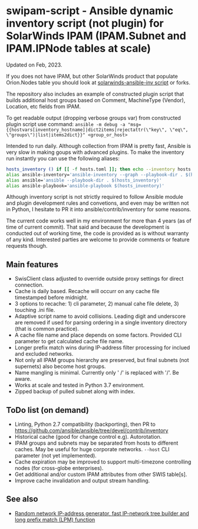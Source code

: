 # swipam-script - Ansible dynamic inventory script (not plugin) for SolarWinds IPAM (IPAM.Subnet and IPAM.IPNode tables at scale)

Updated on Feb, 2023.

If you does not have IPAM, but other SolarWinds product that populate Orion.Nodes table you should look at [solarwinds-ansible-inv script](https://github.com/cbabs/solarwinds-ansible-inv) or forks.

The repository also includes an example of constructed plugin script that builds additional host groups based on Comment, MachineType (Vendor), Location, etc fields from IPAM.

To get readable output (dropping verbose groups var) from constructed plugin script use command: ``ansible -m debug -a "msg={{hostvars[inventory_hostname]|dict2items|rejectattr(\"key\", \"eq\", \"groups\")|list|items2dict}}" <group_or_host>``

Intended to run daily. Although collection from IPAM is pretty fast, Ansible is very slow in making goups with advanced plugins. To make the inventory run instantly you can use the following aliases:

```bash
hosts_inventory () if [[ -f hosts.toml ]]; then echo --inventory hosts.toml; fi
alias ansible-inventory='ansible-inventory --graph --playbook-dir . $(hosts_inventory)' #--vars is too verbose when facts are collected
alias ansible='ansible --playbook-dir . $(hosts_inventory)'
alias ansible-playbook='ansible-playbook $(hosts_inventory)'
```

Although inventory script is not strictly required to follow Ansible module and plugin development rules and convetions, and even may be written not in Python, I hesitate to PR it into ansible/contrib/inventory for some reasons.

The current code works well in my environment for more than 4 years (as of time of current commit). That said and because the development is conducted out of working time, the code is provided as is without warranty of any kind. Interested parties are welcome to provide comments or feature requests though.

## Main features

- SwisClient class adjusted to override outside proxy settings for direct connection.
- Cache is daily based. Recache will occurr on any cache file timestamped before midnight.
- 3 options to recache: 1) cli parameter, 2) manual cahe file delete, 3) touching .ini file.
- Adaptive script name to avoid collisions. Leading digit and underscore are removed if used for parsing ordering in a single inventory directory (that is common practice).
- A cache file name and place depends on some factors. Provided CLI parameter to get calculated cache file name.
- Longer prefix match wins during IP-address filter processing for inclued and excluded networks.
- Not only all IPAM groups hierarchy are preserved, but final subnets (not supernets) also become host groups.
- Name mangling is minimal. Currently only ' /' is replaced with '/'. Be aware.
- Works at scale and tested in Python 3.7 environment.
- Zipped backup of pulled subnet along with index.

## ToDo list (on demand)

- Linting, Python 2.7 compatibility (backporting), then PR to https://github.com/ansible/ansible/tree/devel/contrib/inventory
- Historical cache (good for change control e.g). Autorotation.
- IPAM groups and subnets may be separated from hosts to different caches. May be useful for huge corporate networks. ``--host`` CLI parameter (not yet implemented).
- Cache expiration may be improved to support multi-timezone controlling nodes (for cross-globe enterprises).
- Get additional and/or custom IPAM attributes from other SWIS table[s].
- Improve cache invalidation and output stream handling.

## See also

- [Random network IP-address generator, fast IP-network tree builder and long prefix match (LPM) function](https://gist.github.com/alexkross/7f80accff12649b940fc9779813b9b91)
